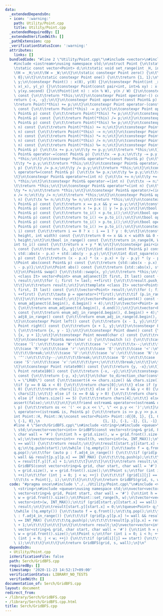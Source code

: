 ```yaml
---
data:
  _extendedDependsOn:
  - icon: ':warning:'
    path: Utility/Point.cpp
    title: Utility/Point.cpp
  _extendedRequiredBy: []
  _extendedVerifiedWith: []
  _pathExtension: cpp
  _verificationStatusIcon: ':warning:'
  attributes:
    links: []
  bundledCode: "#line 2 \"Utility/Point.cpp\"\n#include <vector>\n#include <utility>\n\
    #include <iostream>\nusing namespace std;\n\nstruct Point {\n\tstatic int H, W;\n\
    \tstatic const vector<Point> d;\n\tstatic void set_range(int _H, int _W) {\n\t\
    \tH = _H;\n\t\tW = _W;\n\t}\n\tstatic constexpr Point zero() {\n\t\treturn {0,\
    \ 0};\n\t}\n\tstatic constexpr Point one() {\n\t\treturn {1, 1};\n\t}\n\tint x,\
    \ y;\n\tconstexpr Point() : x(0), y(0) {}\n\tconstexpr Point(int _x, int _y) :\
    \ x(_x), y(_y) {}\n\tconstexpr Point(const pair<int, int>& xy) : x(xy.first),\
    \ y(xy.second) {}\n\tPoint(int n) : x(n % W), y(n / W) {}\n\tconstexpr Point operator+()\
    \ const {\n\t\treturn *this;\n\t}\n\tconstexpr Point operator-() const {\n\t\t\
    return {-x, -y};\n\t}\n\tconstexpr Point operator+(const Point& p) const {\n\t\
    \treturn Point(*this) += p;\n\t}\n\tconstexpr Point operator-(const Point& p)\
    \ const {\n\t\treturn Point(*this) -= p;\n\t}\n\tconstexpr Point operator*(const\
    \ Point& p) const {\n\t\treturn Point(*this) *= p;\n\t}\n\tconstexpr Point operator/(const\
    \ Point& p) const {\n\t\treturn Point(*this) /= p;\n\t}\n\tconstexpr Point operator%(const\
    \ Point& p) const {\n\t\treturn Point(*this) %= p;\n\t}\n\tconstexpr Point operator+(int\
    \ n) const {\n\t\treturn Point(*this) += n;\n\t}\n\tconstexpr Point operator-(int\
    \ n) const {\n\t\treturn Point(*this) -= n;\n\t}\n\tconstexpr Point operator*(int\
    \ n) const {\n\t\treturn Point(*this) *= n;\n\t}\n\tconstexpr Point operator/(int\
    \ n) const {\n\t\treturn Point(*this) /= n;\n\t}\n\tconstexpr Point operator%(int\
    \ n) const {\n\t\treturn Point(*this) %= n;\n\t}\n\tconstexpr Point& operator+=(const\
    \ Point& p) {\n\t\tx += p.x;\n\t\ty += p.y;\n\t\treturn *this;\n\t}\n\tconstexpr\
    \ Point& operator-=(const Point& p) {\n\t\tx -= p.x;\n\t\ty -= p.y;\n\t\treturn\
    \ *this;\n\t}\n\tconstexpr Point& operator*=(const Point& p) {\n\t\tx *= p.x;\n\
    \t\ty *= p.y;\n\t\treturn *this;\n\t}\n\tconstexpr Point& operator/=(const Point&\
    \ p) {\n\t\tx /= p.x;\n\t\ty /= p.y;\n\t\treturn *this;\n\t}\n\tconstexpr Point&\
    \ operator%=(const Point& p) {\n\t\tx %= p.x;\n\t\ty %= p.y;\n\t\treturn *this;\n\
    \t}\n\tconstexpr Point& operator+=(int n) {\n\t\tx += n;\n\t\ty += n;\n\t\treturn\
    \ *this;\n\t}\n\tconstexpr Point& operator-=(int n) {\n\t\tx -= n;\n\t\ty -= n;\n\
    \t\treturn *this;\n\t}\n\tconstexpr Point& operator*=(int n) {\n\t\tx *= n;\n\t\
    \ty *= n;\n\t\treturn *this;\n\t}\n\tconstexpr Point& operator/=(int n) {\n\t\t\
    x /= n;\n\t\ty /= n;\n\t\treturn *this;\n\t}\n\tconstexpr Point& operator%=(int\
    \ n) {\n\t\tx %= n;\n\t\ty %= n;\n\t\treturn *this;\n\t}\n\tconstexpr bool operator==(const\
    \ Point& p) const {\n\t\treturn x == p.x && y == p.y;\n\t}\n\tconstexpr bool operator!=(const\
    \ Point& p) const {\n\t\treturn x != p.x || y != p.y;\n\t}\n\tbool operator<(const\
    \ Point& p) const {\n\t\treturn to_i() < p.to_i();\n\t}\n\tbool operator<=(const\
    \ Point& p) const {\n\t\treturn to_i() <= p.to_i();\n\t}\n\tbool operator>(const\
    \ Point& p) const {\n\t\treturn to_i() > p.to_i();\n\t}\n\tbool operator>=(const\
    \ Point& p) const {\n\t\treturn to_i() >= p.to_i();\n\t}\n\tconstexpr int operator[](int\
    \ i) const {\n\t\treturn i == 0 ? x : i == 1 ? y : 0;\n\t}\n\tconstexpr bool in_range(int\
    \ height, int width) const {\n\t\treturn 0 <= x && x < width && 0 <= y && y <\
    \ height;\n\t}\n\tbool in_range() const {\n\t\treturn in_range(H, W);\n\t}\n\t\
    int to_i() const {\n\t\treturn x + y * W;\n\t}\n\tconstexpr pair<int, int> to_pair()\
    \ const {\n\t\treturn {x, y};\n\t}\n\tint dist(const Point& p) const {\n\t\treturn\
    \ std::abs(x - p.x) + std::abs(y - p.y);\n\t}\n\tint dist_square(const Point&\
    \ p) const {\n\t\treturn (x - p.x) * (x - p.x) + (y - p.y) * (y - p.y);\n\t}\n\
    \tPoint abs(const Point& p) const {\n\t\treturn {std::abs(x - p.x), std::abs(y\
    \ - p.y)};\n\t}\n\tPoint abs() const {\n\t\treturn {std::abs(x), std::abs(y)};\n\
    \t}\n\tPoint& swap() {\n\t\tstd::swap(x, y);\n\t\treturn *this;\n\t}\n\n\ttemplate\
    \ <class It> vector<Point> enum_adjanect(It first, It last) const {\n\t\tvector<Point>\
    \ result;\n\t\tfor (; first != last; ++first) {\n\t\t\tresult.push_back(operator+(*first));\n\
    \t\t}\n\t\treturn result;\n\t}\n\ttemplate <class It> vector<Point> enum_adj_in_range(It\
    \ first, It last) const {\n\t\tvector<Point> result;\n\t\tfor (; first != last;\
    \ ++first) {\n\t\t\tauto p = operator+(*first);\n\t\t\tif (p.in_range()) result.push_back(p);\n\
    \t\t}\n\t\treturn result;\n\t}\n\tvector<Point> adjacent4() const {\n\t\treturn\
    \ enum_adjanect(d.begin(), d.begin() + 4);\n\t}\n\tvector<Point> adjacent8() const\
    \ {\n\t\treturn enum_adjanect(d.begin(), d.end());\n\t}\n\tvector<Point> adj4_in_range()\
    \ const {\n\t\treturn enum_adj_in_range(d.begin(), d.begin() + 4);\n\t}\n\tvector<Point>\
    \ adj8_in_range() const {\n\t\treturn enum_adj_in_range(d.begin(), d.end());\n\
    \t}\n\tconstexpr Point left() const {\n\t\treturn {x - 1, y};\n\t}\n\tconstexpr\
    \ Point right() const {\n\t\treturn {x + 1, y};\n\t}\n\tconstexpr Point up() const\
    \ {\n\t\treturn {x, y - 1};\n\t}\n\tconstexpr Point down() const {\n\t\treturn\
    \ {x, y + 1};\n\t}\n\tconstexpr Point moved(char c) const {\n\t\treturn Point(*this).move(c);\n\
    \t}\n\tconstexpr Point& move(char c) {\n\t\tswitch (c) {\n\t\t\tcase 'L':\n\t\t\
    \tcase 'l':\n\t\t\tcase 'W':\n\t\t\tcase '>':\n\t\t\t\tx--;\n\t\t\t\tbreak;\n\t\
    \t\tcase 'R':\n\t\t\tcase 'r':\n\t\t\tcase 'E':\n\t\t\tcase '<':\n\t\t\t\tx++;\n\
    \t\t\t\tbreak;\n\t\t\tcase 'U':\n\t\t\tcase 'u':\n\t\t\tcase 'N':\n\t\t\tcase\
    \ '^':\n\t\t\t\ty--;\n\t\t\t\tbreak;\n\t\t\tcase 'D':\n\t\t\tcase 'd':\n\t\t\t\
    case 'S':\n\t\t\tcase 'v':\n\t\t\t\ty++;\n\t\t\t\tbreak;\n\t\t}\n\t\treturn *this;\n\
    \t}\n\tconstexpr Point rotate90() const {\n\t\treturn {y, -x};\n\t}\n\tconstexpr\
    \ Point rotate180() const {\n\t\treturn {-x, -y};\n\t}\n\tconstexpr Point rotate270()\
    \ const {\n\t\treturn {-y, x};\n\t}\n\tchar to_direction_char(const string chars\
    \ = \"LRUD\") const {\n\t\tassert(4 <= chars.size() && chars.size() <= 5);\n\t\
    \tif (y == 0 && x < 0) {\n\t\t\treturn chars[0];\n\t\t} else if (y == 0 && x >\
    \ 0) {\n\t\t\treturn chars[1];\n\t\t} else if (x == 0 && y < 0) {\n\t\t\treturn\
    \ chars[2];\n\t\t} else if (x == 0 && y > 0) {\n\t\t\treturn chars[3];\n\t\t}\
    \ else if (chars.size() == 5) {\n\t\t\treturn chars[4];\n\t\t} else {\n\t\t\t\
    assert(false);\n\t\t}\n\t}\n\tfriend ostream& operator<<(ostream& os, const Point&\
    \ p) {\n\t\treturn os << '(' << p.x << \", \" << p.y << ')';\n\t}\n\tfriend istream&\
    \ operator>>(istream& is, Point& p) {\n\t\treturn is >> p.y >> p.x;\n\t}\n};\n\
    int Point::H, Point::W;\nconst vector<Point> Point::d{{0, 1}, {1, 0},   {0, -1},\
    \ {-1, 0},\n                             {1, 1}, {-1, -1}, {1, -1}, {-1, 1}};\n\
    #line 4 \"Serch/GridBFS.cpp\"\n#include <string>\n#include <queue>\nusing namespace\
    \ std;\n\nvector<vector<int>> GridBFS(const vector<string>& grid, Point start,\
    \ char wall = '#') {\n\tint h = grid.size(), w = grid.front().size();\n\tPoint::set_range(h,\
    \ w);\n\tvector<vector<int>> result(h, vector<int>(w, INT_MAX));\n\tif (grid[start.y][start.x]\
    \ == wall) {\n\t\treturn result;\n\t}\n\tresult[start.y][start.x] = 0;\n\tqueue<Point>\
    \ q;\n\tq.push(start);\n\twhile (!q.empty()) {\n\t\tauto f = q.front();\n\t\t\
    q.pop();\n\t\tfor (auto p : f.adj4_in_range()) {\n\t\t\tif (grid[p.y][p.x] !=\
    \ wall && result[p.y][p.x] == INT_MAX) {\n\t\t\t\tq.push(p);\n\t\t\t\tresult[p.y][p.x]\
    \ = result[f.y][f.x] + 1;\n\t\t\t}\n\t\t}\n\t}\n\treturn result;\n}\nvector<vector<int>>\
    \ GridBFS(const vector<string>& grid, char start, char wall = '#') {\n\tint h\
    \ = grid.size(), w = grid.front().size();\n\tPoint s;\n\tfor (int i = 0; i < h;\
    \ ++i)\n\t\tfor (int j = 0; j < w; ++j) {\n\t\t\tif (grid[i][j] == start) {\n\t\
    \t\t\ts = Point(j, i);\n\t\t\t}\n\t\t}\n\treturn GridBFS(grid, s, wall);\n}\n"
  code: "#pragma once\n#include \"./../Utility/Point.cpp\"\n#include <vector>\n#include\
    \ <string>\n#include <queue>\nusing namespace std;\n\nvector<vector<int>> GridBFS(const\
    \ vector<string>& grid, Point start, char wall = '#') {\n\tint h = grid.size(),\
    \ w = grid.front().size();\n\tPoint::set_range(h, w);\n\tvector<vector<int>> result(h,\
    \ vector<int>(w, INT_MAX));\n\tif (grid[start.y][start.x] == wall) {\n\t\treturn\
    \ result;\n\t}\n\tresult[start.y][start.x] = 0;\n\tqueue<Point> q;\n\tq.push(start);\n\
    \twhile (!q.empty()) {\n\t\tauto f = q.front();\n\t\tq.pop();\n\t\tfor (auto p\
    \ : f.adj4_in_range()) {\n\t\t\tif (grid[p.y][p.x] != wall && result[p.y][p.x]\
    \ == INT_MAX) {\n\t\t\t\tq.push(p);\n\t\t\t\tresult[p.y][p.x] = result[f.y][f.x]\
    \ + 1;\n\t\t\t}\n\t\t}\n\t}\n\treturn result;\n}\nvector<vector<int>> GridBFS(const\
    \ vector<string>& grid, char start, char wall = '#') {\n\tint h = grid.size(),\
    \ w = grid.front().size();\n\tPoint s;\n\tfor (int i = 0; i < h; ++i)\n\t\tfor\
    \ (int j = 0; j < w; ++j) {\n\t\t\tif (grid[i][j] == start) {\n\t\t\t\ts = Point(j,\
    \ i);\n\t\t\t}\n\t\t}\n\treturn GridBFS(grid, s, wall);\n}\n"
  dependsOn:
  - Utility/Point.cpp
  isVerificationFile: false
  path: Serch/GridBFS.cpp
  requiredBy: []
  timestamp: '2020-11-23 14:52:17+09:00'
  verificationStatus: LIBRARY_NO_TESTS
  verifiedWith: []
documentation_of: Serch/GridBFS.cpp
layout: document
redirect_from:
- /library/Serch/GridBFS.cpp
- /library/Serch/GridBFS.cpp.html
title: Serch/GridBFS.cpp
---
```

